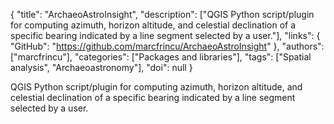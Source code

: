 {
  "title": "ArchaeoAstroInsight",
  "description": ["QGIS Python script/plugin for computing azimuth, horizon altitude, and celestial declination of a specific bearing indicated by a line segment selected by a user."],
  "links": {
    "GitHub": "https://github.com/marcfrincu/ArchaeoAstroInsight"
  },
  "authors": ["marcfrincu"],
  "categories": ["Packages and libraries"],
  "tags": ["Spatial analysis", "Archaeoastronomy"],
  "doi": null
}

<!-- Generated by csv2md.R – do not edit by hand -->

QGIS Python script/plugin for computing azimuth, horizon altitude, and celestial declination of a specific bearing indicated by a line segment selected by a user.
